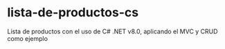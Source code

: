 # lista-de-productos-cs
Lista de productos con el uso de C# .NET v8.0, aplicando el MVC y CRUD como ejemplo
